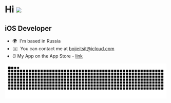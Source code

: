   
Hi ![](https://user-images.githubusercontent.com/18350557/176309783-0785949b-9127-417c-8b55-ab5a4333674e.gif)
===========================================================================================================================================

iOS Developer
-------------
 
* 🌍  I'm based in Russia
* ✉️  You can contact me at [bojieitsit@icloud.com](mailto:bojieitsit@icloud.com)
* ⏰  My App on the App Store - [link](https://apps.apple.com/app/study-timer-pomodoro-focus/id6745689760)

<picture>
  <source media="(prefers-color-scheme: dark)" srcset="https://github.com/bojieitsit/bojieitsit/blob/output/dist/github-contribution-grid-snake-dark.svg" />
  <source media="(prefers-color-scheme: light)" srcset="https://github.com/bojieitsit/bojieitsit/blob/output/dist/github-contribution-grid-snake.svg" />
  <img alt="GitHub Snake" src="https://github.com/bojieitsit/bojieitsit/blob/output/dist/github-contribution-grid-snake.svg" />
</picture>

